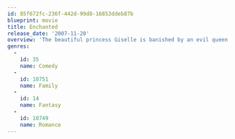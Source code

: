 ```yaml
---
id: 85f672fc-236f-442d-99d8-16853ddeb87b
blueprint: movie
title: Enchanted
release_date: '2007-11-20'
overview: 'The beautiful princess Giselle is banished by an evil queen from her magical, musical animated land and finds herself in the gritty reality of the streets of modern-day Manhattan. Shocked by this strange new environment that doesn''t operate on a "happily ever after" basis, Giselle is now adrift in a chaotic world badly in need of enchantment. But when Giselle begins to fall in love with a charmingly flawed divorce lawyer who has come to her aid - even though she is already promised to a perfect fairy tale prince back home - she has to wonder: Can a storybook view of romance survive in the real world?'
genres:
  -
    id: 35
    name: Comedy
  -
    id: 10751
    name: Family
  -
    id: 14
    name: Fantasy
  -
    id: 10749
    name: Romance
---
```

